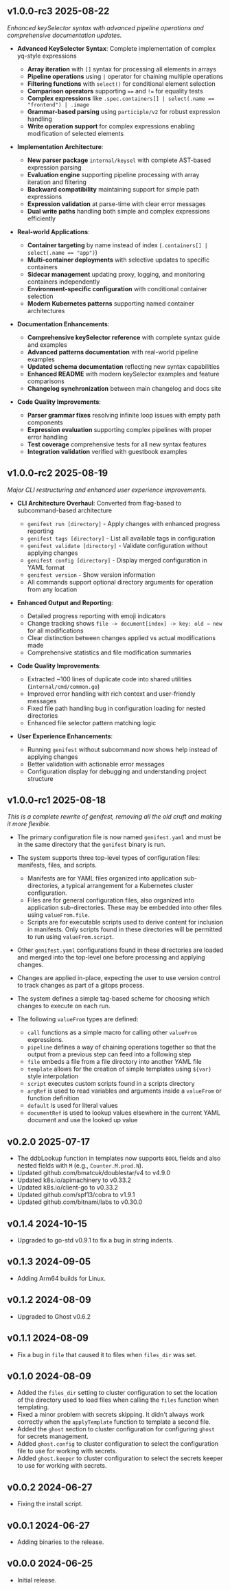 ## v1.0.0-rc3  2025-08-22

_Enhanced keySelector syntax with advanced pipeline operations and comprehensive documentation updates._

* **Advanced KeySelector Syntax**: Complete implementation of complex yq-style expressions

    * **Array iteration** with `[]` syntax for processing all elements in arrays
    * **Pipeline operations** using `|` operator for chaining multiple operations
    * **Filtering functions** with `select()` for conditional element selection
    * **Comparison operators** supporting `==` and `!=` for equality tests
    * **Complex expressions** like `.spec.containers[] | select(.name == "frontend") | .image`
    * **Grammar-based parsing** using `participle/v2` for robust expression handling
    * **Write operation support** for complex expressions enabling modification of selected elements

* **Implementation Architecture**:

    * **New parser package** `internal/keysel` with complete AST-based expression parsing
    * **Evaluation engine** supporting pipeline processing with array iteration and filtering
    * **Backward compatibility** maintaining support for simple path expressions
    * **Expression validation** at parse-time with clear error messages
    * **Dual write paths** handling both simple and complex expressions efficiently

* **Real-world Applications**:

    * **Container targeting** by name instead of index (`.containers[] | select(.name == "app")`)
    * **Multi-container deployments** with selective updates to specific containers
    * **Sidecar management** updating proxy, logging, and monitoring containers independently
    * **Environment-specific configuration** with conditional container selection
    * **Modern Kubernetes patterns** supporting named container architectures

* **Documentation Enhancements**:

    * **Comprehensive keySelector reference** with complete syntax guide and examples
    * **Advanced patterns documentation** with real-world pipeline examples
    * **Updated schema documentation** reflecting new syntax capabilities  
    * **Enhanced README** with modern keySelector examples and feature comparisons
    * **Changelog synchronization** between main changelog and docs site

* **Code Quality Improvements**:

    * **Parser grammar fixes** resolving infinite loop issues with empty path components
    * **Expression evaluation** supporting complex pipelines with proper error handling
    * **Test coverage** comprehensive tests for all new syntax features
    * **Integration validation** verified with guestbook examples

## v1.0.0-rc2  2025-08-19

_Major CLI restructuring and enhanced user experience improvements._

* **CLI Architecture Overhaul**: Converted from flag-based to subcommand-based architecture
 
    * `genifest run [directory]` - Apply changes with enhanced progress reporting  
    * `genifest tags [directory]` - List all available tags in configuration
    * `genifest validate [directory]` - Validate configuration without applying changes
    * `genifest config [directory]` - Display merged configuration in YAML format
    * `genifest version` - Show version information
    * All commands support optional directory arguments for operation from any location

* **Enhanced Output and Reporting**:

    * Detailed progress reporting with emoji indicators
    * Change tracking shows `file -> document[index] -> key: old → new` for all modifications
    * Clear distinction between changes applied vs actual modifications made
    * Comprehensive statistics and file modification summaries

* **Code Quality Improvements**:

    * Extracted ~100 lines of duplicate code into shared utilities (`internal/cmd/common.go`)
    * Improved error handling with rich context and user-friendly messages
    * Fixed file path handling bug in configuration loading for nested directories
    * Enhanced file selector pattern matching logic

* **User Experience Enhancements**:

    * Running `genifest` without subcommand now shows help instead of applying changes
    * Better validation with actionable error messages
    * Configuration display for debugging and understanding project structure

## v1.0.0-rc1  2025-08-18

_This is a complete rewrite of genifest, removing all the old cruft and making it more flexible._

* The primary configuration file is now named `genifest.yaml` and must be in the same directory that the `genifest` binary is run.
* The system supports three top-level types of configuration files: manifests, files, and scripts.

     * Manifests are for YAML files organized into application sub-directories, a typical arrangement for a Kubernetes cluster configuration.
     * Files are for general configuration files, also organized into application sub-directories. These may be embedded into other files using `valueFrom.file`.
     * Scripts are for executable scripts used to derive content for inclusion in manifests. Only scripts found in these directories will be permitted to run using `valueFrom.script`.
  
* Other `genifest.yaml` configurations found in these directories are loaded and merged into the top-level one before processing and applying changes.
* Changes are applied in-place, expecting the user to use version control to track changes as part of a gitops process.
* The system defines a simple tag-based scheme for choosing which changes to execute on each run.
* The following `valueFrom` types are defined:

    * `call` functions as a simple macro for calling other `valueFrom` expressions.
    * `pipeline` defines a way of chaining operations together so that the output from a previous step can feed into a following step
    * `file` embeds a file from a file directory into another YAML file
    * `template` allows for the creation of simple templates using `${var}` style interpolation
    * `script` executes custom scripts found in a scripts directory
    * `argRef` is used to read variables and arguments inside a `valueFrom` or function definition
    * `default` is used for literal values
    * `documentRef` is used to lookup values elsewhere in the current YAML document and use the looked up value

## v0.2.0  2025-07-17

 * The ddbLookup function in templates now supports `BOOL` fields and also nested fields with `M` (e.g., `Counter.M.prod.N`).
 * Updated github.com/bmatcuk/doublestar/v4 to v4.9.0
 * Updated k8s.io/apimachinery to v0.33.2
 * Updated k8s.io/client-go to v0.33.2
 * Updated github.com/spf13/cobra to v1.9.1
 * Updated github.com/bitnami/labs to v0.30.0

## v0.1.4  2024-10-15

 * Upgraded to go-std v0.9.1 to fix a bug in string indents.

## v0.1.3  2024-09-05

 * Adding Arm64 builds for Linux.

## v0.1.2  2024-08-09

 * Upgraded to Ghost v0.6.2

## v0.1.1  2024-08-09

 * Fix a bug in `file` that caused it to files when `files_dir` was set.

## v0.1.0  2024-08-09

 * Added the `files_dir` setting to cluster configuration to set the location of the directory used to load files when calling the `files` function when templating.
 * Fixed a minor problem with secrets skipping. It didn't always work correctly when the `applyTemplate` function to template a second file.
 * Added the `ghost` section to cluster configuration for configuring `ghost` for secrets management.
 * Added `ghost.config` to cluster configuration to select the configuration file to use for working with secrets.
 * Added `ghost.keeper` to cluster configuration to select the secrets keeper to use for working with secrets.

## v0.0.2  2024-06-27

 * Fixing the install script.

## v0.0.1  2024-06-27

 * Adding binaries to the release.

## v0.0.0  2024-06-25

 * Initial release.
